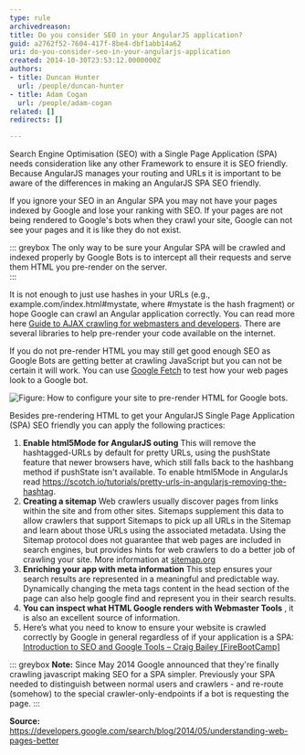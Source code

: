 ```yaml
---
type: rule
archivedreason: 
title: Do you consider SEO in your AngularJS application?
guid: a2762f52-7604-417f-8be4-dbf1abb14a62
uri: do-you-consider-seo-in-your-angularjs-application
created: 2014-10-30T23:53:12.0000000Z
authors:
- title: Duncan Hunter
  url: /people/duncan-hunter
- title: Adam Cogan
  url: /people/adam-cogan
related: []
redirects: []

---
```


Search Engine Optimisation (SEO) with a Single Page Application (SPA) needs consideration like any other Framework to ensure it is SEO friendly. Because AngularJS manages your routing and URLs it is important to be aware of the differences in making an AngularJS SPA SEO friendly.

<!--endintro-->

If you ignore your SEO in an Angular SPA you may not have your pages indexed by Google and lose your ranking with SEO. If your pages are not being rendered to Google's bots when they crawl your site, Google can not see your pages and it is like they do not exist.

::: greybox
The only way to be sure your Angular SPA will be crawled and indexed properly by Google Bots is to intercept all their requests and serve them HTML you pre-render on the server.  
:::

It is not enough to just use hashes in your URLs (e.g., example&#46;com/index.html#mystate, where #mystate is the hash fragment) or hope Google can crawl an Angular application correctly. You can read more here [Guide to AJAX crawling for webmasters and developers](https://developers.google.com/webmasters/ajax-crawling/docs/getting-started). There are several libraries to help pre-render your code available on the internet. 

If you do not pre-render HTML you may still get good enough SEO as Google Bots are getting better at crawling JavaScript but you can not be certain it will work. You can use [Google Fetch](https://www.google.com/webmasters/tools/googlebot-fetch) to test how your web pages look to a Google bot.

![Figure: How to configure your site to pre-render HTML for Google bots.](seo_for_angular-diagram.png)  

Besides pre-rendering HTML to get your AngularJS Single Page Application (SPA) SEO friendly you can apply the following practices:

1. **Enable html5Mode for AngularJS outing** 
This will remove the hashtagged-URLs by default for pretty URLs, using the pushState feature that newer browsers have, which still falls back to the hashbang method if pushState isn't available. To enable html5Mode in AngularJs read https://scotch.io/tutorials/pretty-urls-in-angularjs-removing-the-hashtag.
2. **Creating a sitemap** 
Web crawlers usually discover pages from links within the site and from other sites. Sitemaps supplement this data to allow crawlers that support Sitemaps to pick up all URLs in the Sitemap and learn about those URLs using the associated metadata. Using the Sitemap protocol does not guarantee that web pages are included in search engines, but provides hints for web crawlers to do a better job of crawling your site.  More information at  [sitemap.org](http://www.sitemaps.org/protocol.html)
3. **Enriching your app with meta information** 
This step ensures your search results are represented in a meaningful and predictable way. Dynamically changing the meta tags content in the head section of the page can also help google find and represent you in their search results.  
4. **You can inspect what HTML Google renders with Webmaster Tools** , it is also an excellent source of information.
5. Here’s what you need to know to ensure your website is crawled correctly by Google in general regardless of if your application is a SPA: [Introduction to SEO and Google Tools – Craig Bailey \[FireBootCamp\]](https://tv.ssw.com/5162/introduction-seo-google-tools-craig-bailey-firebootcamp)

::: greybox
**Note:** Since May 2014 Google announced that they're finally crawling javascript making SEO for a SPA simpler. Previously your SPA needed to distinguish between normal users and crawlers - and re-route (somehow) to the special crawler-only-endpoints if a bot is requesting the page.
:::

**Source:** https://developers.google.com/search/blog/2014/05/understanding-web-pages-better
